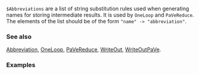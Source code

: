 `$Abbreviations` are a list of string substitution rules used when generating names for storing intermediate results. It is used by `OneLoop` and `PaVeReduce`. The elements of the list should be of the form `"name" -> "abbreviation"`.

### See also

[Abbreviation](Abbreviation), [OneLoop](OneLoop), [PaVeReduce](PaVeReduce), [WriteOut](WriteOut), [WriteOutPaVe](WriteOutPaVe).

### Examples